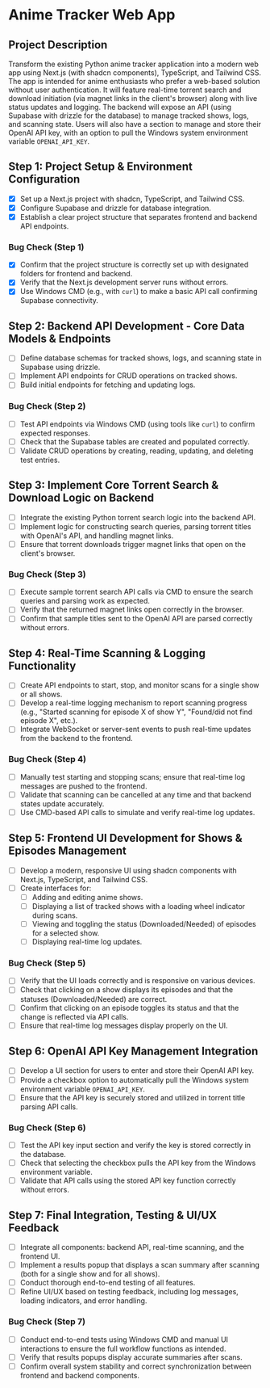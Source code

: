 # Anime Tracker Web App

## Project Description
Transform the existing Python anime tracker application into a modern web app using Next.js (with shadcn components), TypeScript, and Tailwind CSS. The app is intended for anime enthusiasts who prefer a web-based solution without user authentication. It will feature real-time torrent search and download initiation (via magnet links in the client's browser) along with live status updates and logging. The backend will expose an API (using Supabase with drizzle for the database) to manage tracked shows, logs, and scanning state. Users will also have a section to manage and store their OpenAI API key, with an option to pull the Windows system environment variable `OPENAI_API_KEY`.

## Step 1: Project Setup & Environment Configuration
- [x] Set up a Next.js project with shadcn, TypeScript, and Tailwind CSS.
- [x] Configure Supabase and drizzle for database integration.
- [x] Establish a clear project structure that separates frontend and backend API endpoints.

### Bug Check (Step 1)
- [x] Confirm that the project structure is correctly set up with designated folders for frontend and backend.
- [x] Verify that the Next.js development server runs without errors.
- [x] Use Windows CMD (e.g., with `curl`) to make a basic API call confirming Supabase connectivity.

## Step 2: Backend API Development - Core Data Models & Endpoints
- [ ] Define database schemas for tracked shows, logs, and scanning state in Supabase using drizzle.
- [ ] Implement API endpoints for CRUD operations on tracked shows.
- [ ] Build initial endpoints for fetching and updating logs.

### Bug Check (Step 2)
- [ ] Test API endpoints via Windows CMD (using tools like `curl`) to confirm expected responses.
- [ ] Check that the Supabase tables are created and populated correctly.
- [ ] Validate CRUD operations by creating, reading, updating, and deleting test entries.

## Step 3: Implement Core Torrent Search & Download Logic on Backend
- [ ] Integrate the existing Python torrent search logic into the backend API.
- [ ] Implement logic for constructing search queries, parsing torrent titles with OpenAI's API, and handling magnet links.
- [ ] Ensure that torrent downloads trigger magnet links that open on the client's browser.

### Bug Check (Step 3)
- [ ] Execute sample torrent search API calls via CMD to ensure the search queries and parsing work as expected.
- [ ] Verify that the returned magnet links open correctly in the browser.
- [ ] Confirm that sample titles sent to the OpenAI API are parsed correctly without errors.

## Step 4: Real-Time Scanning & Logging Functionality
- [ ] Create API endpoints to start, stop, and monitor scans for a single show or all shows.
- [ ] Develop a real-time logging mechanism to report scanning progress (e.g., "Started scanning for episode X of show Y", "Found/did not find episode X", etc.).
- [ ] Integrate WebSocket or server-sent events to push real-time updates from the backend to the frontend.

### Bug Check (Step 4)
- [ ] Manually test starting and stopping scans; ensure that real-time log messages are pushed to the frontend.
- [ ] Validate that scanning can be cancelled at any time and that backend states update accurately.
- [ ] Use CMD-based API calls to simulate and verify real-time log updates.

## Step 5: Frontend UI Development for Shows & Episodes Management
- [ ] Develop a modern, responsive UI using shadcn components with Next.js, TypeScript, and Tailwind CSS.
- [ ] Create interfaces for:
  - [ ] Adding and editing anime shows.
  - [ ] Displaying a list of tracked shows with a loading wheel indicator during scans.
  - [ ] Viewing and toggling the status (Downloaded/Needed) of episodes for a selected show.
  - [ ] Displaying real-time log updates.

### Bug Check (Step 5)
- [ ] Verify that the UI loads correctly and is responsive on various devices.
- [ ] Check that clicking on a show displays its episodes and that the statuses (Downloaded/Needed) are correct.
- [ ] Confirm that clicking on an episode toggles its status and that the change is reflected via API calls.
- [ ] Ensure that real-time log messages display properly on the UI.

## Step 6: OpenAI API Key Management Integration
- [ ] Develop a UI section for users to enter and store their OpenAI API key.
- [ ] Provide a checkbox option to automatically pull the Windows system environment variable `OPENAI_API_KEY`.
- [ ] Ensure that the API key is securely stored and utilized in torrent title parsing API calls.

### Bug Check (Step 6)
- [ ] Test the API key input section and verify the key is stored correctly in the database.
- [ ] Check that selecting the checkbox pulls the API key from the Windows environment variable.
- [ ] Validate that API calls using the stored API key function correctly without errors.

## Step 7: Final Integration, Testing & UI/UX Feedback
- [ ] Integrate all components: backend API, real-time scanning, and the frontend UI.
- [ ] Implement a results popup that displays a scan summary after scanning (both for a single show and for all shows).
- [ ] Conduct thorough end-to-end testing of all features.
- [ ] Refine UI/UX based on testing feedback, including log messages, loading indicators, and error handling.

### Bug Check (Step 7)
- [ ] Conduct end-to-end tests using Windows CMD and manual UI interactions to ensure the full workflow functions as intended.
- [ ] Verify that results popups display accurate summaries after scans.
- [ ] Confirm overall system stability and correct synchronization between frontend and backend components.
